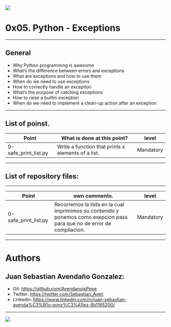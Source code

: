 ![](https://pbs.twimg.com/media/CFYYWy6UEAE9Ow-.png)

# 0x05. Python - Exceptions

------------

## General
- Why Python programming is awesome
- What’s the difference between errors and exceptions
- What are exceptions and how to use them
- When do we need to use exceptions
- How to correctly handle an exception
- What’s the purpose of catching exceptions
- How to raise a builtin exception
- When do we need to implement a clean-up action after an exception

------------

## List of poinst.

|  Point | What is done at this point? | level |
| ------------ | ------------ | ------------ |
| 0-safe_print_list.py | Write a function that prints x elements of a list. | Mandatory |

------------

## List of repository files:

------------

|  Point | own comments.  | level |
| ------------ | ------------ | ------------ |
| 0-safe_print_list.py | Recorremos la lista en la cual imprimimos su contenido y ponemos como exepcion pass para que no de error de compilacion. | Mandatory |

------------

# Authors


## Juan Sebastian Avendaño Gonzalez:
- Git: https://github.com/AvendanoisPepe
- Twitter: https://twitter.com/Sebastian_Aven
- Linkedin: https://www.linkedin.com/in/juan-sebastian-avenda%C3%B1o-gonz%C3%A1lez-8b1185200/
------------


![](https://scontent.fbog4-2.fna.fbcdn.net/v/t39.30808-6/269979152_3079620875635955_1447984171838636696_n.jpg?_nc_cat=108&_nc_rgb565=1&ccb=1-5&_nc_sid=730e14&_nc_ohc=CAiQW7lFwA0AX_Bsj0u&_nc_ht=scontent.fbog4-2.fna&oh=00_AT8SINudsczyjmtt5FufG1BFt-3EYn7XiEQ3t3Cx8dgc9Q&oe=61E4D79E)